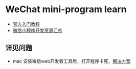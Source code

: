 # WeChat mini-program learn
* [官方入门教程](https://mp.weixin.qq.com/debug/wxadoc/dev/)
* [微信小程序开发资源汇总](https://github.com/justjavac/awesome-wechat-weapp)




## 详见问题
* mac 安装微信web开发者工具后，打开程序卡死，[解决方案](https://my.oschina.net/iceTear/blog/821351)
